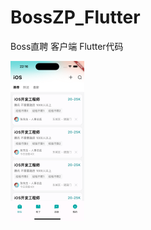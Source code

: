 # BossZP_Flutter
 Boss直聘 客户端 Flutter代码

<img src="./preview/pic.16.44.png" alt="pic.16.44" style="zoom:25%;" />
